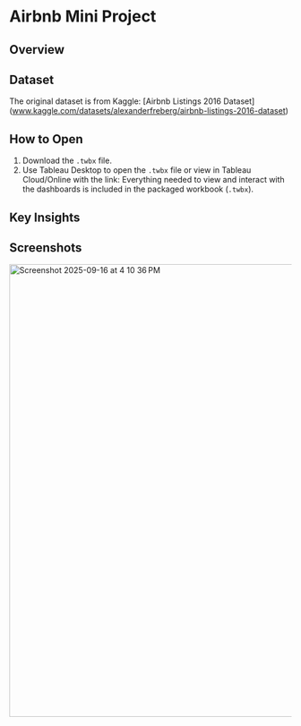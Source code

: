 # Airbnb Mini Project


## Overview


## Dataset
The original dataset is from Kaggle: [Airbnb Listings 2016 Dataset] (www.kaggle.com/datasets/alexanderfreberg/airbnb-listings-2016-dataset)

## How to Open
1. Download the `.twbx` file.
2. Use Tableau Desktop to open the `.twbx` file or view in Tableau Cloud/Online with the link: 
Everything needed to view and interact with the dashboards is included in the packaged workbook (`.twbx`).

## Key Insights


## Screenshots

<img width="1439" height="809" alt="Screenshot 2025-09-16 at 4 10 36 PM" src="https://github.com/user-attachments/assets/fd23b00a-0828-43f2-9a3f-cc9efc53cb63" />
